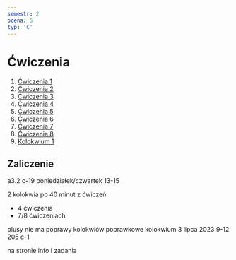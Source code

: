 ```yaml
---
semestr: 2
ocena: 5
typ: 'C'
---
```


# Ćwiczenia
1. [Ćwiczenia 1](/Notatki/Semestr%202/Analiza%20matematyczna%202.3A/%C4%86wiczenia/%C4%86wiczenia%201/%C4%86wiczenia%201.md)
2. [Ćwiczenia 2](/Notatki/Semestr%202/Analiza%20matematyczna%202.3A/%C4%86wiczenia/%C4%86wiczenia%202/%C4%86wiczenia%202.md)
3. [Ćwiczenia 3](/Notatki/Semestr%202/Analiza%20matematyczna%202.3A/%C4%86wiczenia/%C4%86wiczenia%203/%C4%86wiczenia%203.md)
4. [Ćwiczenia 4](/Notatki/Semestr%202/Analiza%20matematyczna%202.3A/%C4%86wiczenia/%C4%86wiczenia%204/%C4%86wiczenia%204.md)
5. [Ćwiczenia 5](/Notatki/Semestr%202/Analiza%20matematyczna%202.3A/%C4%86wiczenia/%C4%86wiczenia%205/%C4%86wiczenia%205.md)
6. [Ćwiczenia 6](/Notatki/Semestr%202/Analiza%20matematyczna%202.3A/%C4%86wiczenia/%C4%86wiczenia%206/%C4%86wiczenia%206.md)
7. [Ćwiczenia 7](/Notatki/Semestr%202/Analiza%20matematyczna%202.3A/%C4%86wiczenia/%C4%86wiczenia%207/%C4%86wiczenia%207.md)
8. [Ćwiczenia 8](/Notatki/Semestr%202/Analiza%20matematyczna%202.3A/%C4%86wiczenia/%C4%86wiczenia%208/%C4%86wiczenia%208.md)
9. [Kolokwium 1](/Notatki/Semestr%202/Analiza%20matematyczna%202.3A/%C4%86wiczenia/Kolokwium%201/Kolokwium%201.md)

## Zaliczenie

a3.2 c-19
poniedziałek/czwartek 13-15

2 kolokwia po 40 minut z ćwiczeń
- 4 ćwiczenia
- 7/8 ćwiczeniach

plusy
nie ma poprawy kolokwiów
poprawkowe kolokwium 3 lipca 2023 9-12 205 c-1

na stronie info i zadania